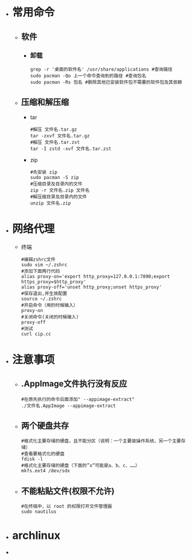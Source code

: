 - # 常用命令
	- ## 软件
		- ### 卸载  
		  ```
		  grep -r '桌面的软件名' /usr/share/applications #查询路径
		  sudo pacman -Qo 上一个命令查询到的路径 #查询包名
		  sudo pacman -Rs 包名 #删除其他已安装软件包不需要的软件包及其依赖
		  ```
	- ## 压缩和解压缩
		- tar  
		  ```
		  #解压 文件名.tar.gz
		  tar -zxvf 文件名.tar.gz
		  #解压 文件名.tar.zst
		  tar -I zstd -xvf 文件名.tar.zst
		  ```
		- zip  
		  ```
		  #先安装 zip
		  sudo pacman -S zip
		  #压缩目录及目录内的文件
		  zip -r 文件名.zip 文件名
		  #解压缩目录及目录内的文件
		  unzip 文件名.zip
		  ```
- # 网络代理
	- 终端  
	  ```
	  #编辑zshrc文件
	  sudo vim ~/.zshrc
	  #添加下面两行代码
	  alias proxy-on='export http_proxy=127.0.0.1:7890;export https_proxy=$http_proxy'
	  alias proxy-off='unset http_proxy;unset https_proxy' 
	  #保存退出,并生效配置
	  source ~/.zshrc
	  #开启命令（用的时候输入）
	  proxy-on
	  #关闭命令(关闭的时候输入)
	  proxy-off
	  #测试
	  curl cip.cc
	  ```
- # 注意事项
	- ## .AppImage文件执行没有反应  
	  ```
	  #在原先执行的命令后面添加" --appimage-extract"
	  ./文件名.AppImage --appimage-extract
	  ```
	- ## 两个硬盘共存  
	  ```
	  #格式化主要存储的硬盘，且不能分区（说明：一个主要装操作系统，另一个主要存储）
	  #查看要格式化的硬盘
	  fdisk -l
	  #格式化主要存储的硬盘（下面的”x“可能是a、b、c、……）
	  mkfs.ext4 /dev/sdx
	  ```
	- ## 不能粘贴文件(权限不允许)  
	  ```
	  #在终端中，以 root 的权限打开文件管理器
	  sudo nautilus
	  ```
- # archlinux
-